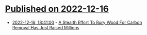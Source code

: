 # [Published on 2022-12-16](index.md)

* [2022-12-16, 18:41:00](https://news.slashdot.org/story/22/12/16/1557245/a-stealth-effort-to-bury-wood-for-carbon-removal-has-just-raised-millions?utm_source=rss1.0mainlinkanon&utm_medium=feed) - [A Stealth Effort To Bury Wood For Carbon Removal Has Just Raised Millions](https://news.slashdot.org/story/22/12/16/1557245/a-stealth-effort-to-bury-wood-for-carbon-removal-has-just-raised-millions?utm_source=rss1.0mainlinkanon&utm_medium=feed)
